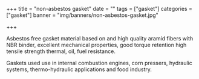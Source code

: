 +++
title = "non-asbestos gasket"
date = ""
tags = ["gasket"]
categories = ["gasket"]
banner = "img/banners/non-asbestos-gasket.jpg"

+++


Asbestos free gasket material based on and high quality aramid fibers with NBR binder, excellent mechanical properties, good torque retention high tensile strength thermal, oil, fuel resistance.

Gaskets used  use in internal combustion engines, corn pressers, hydraulic systems, thermo-hydraulic applications and food industry.
